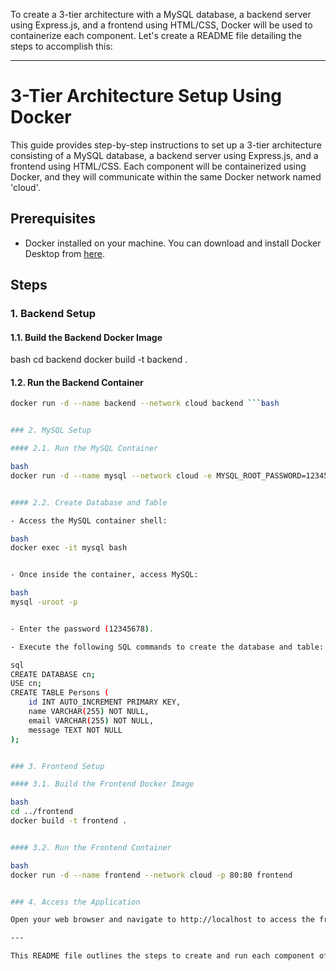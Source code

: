 To create a 3-tier architecture with a MySQL database, a backend server using Express.js, and a frontend using HTML/CSS, Docker will be used to containerize each component. Let's create a README file detailing the steps to accomplish this:

---

# 3-Tier Architecture Setup Using Docker

This guide provides step-by-step instructions to set up a 3-tier architecture consisting of a MySQL database, a backend server using Express.js, and a frontend using HTML/CSS. Each component will be containerized using Docker, and they will communicate within the same Docker network named 'cloud'.

## Prerequisites

- Docker installed on your machine. You can download and install Docker Desktop from [here](https://www.docker.com/products/docker-desktop).

## Steps

### 1. Backend Setup

#### 1.1. Build the Backend Docker Image

bash
cd backend
docker build -t backend .


#### 1.2. Run the Backend Container

```bash
docker run -d --name backend --network cloud backend ```bash


### 2. MySQL Setup

#### 2.1. Run the MySQL Container

bash
docker run -d --name mysql --network cloud -e MYSQL_ROOT_PASSWORD=12345678 mysql:latest


#### 2.2. Create Database and Table

- Access the MySQL container shell:

bash
docker exec -it mysql bash


- Once inside the container, access MySQL:

bash
mysql -uroot -p


- Enter the password (12345678).

- Execute the following SQL commands to create the database and table:

sql
CREATE DATABASE cn;
USE cn;
CREATE TABLE Persons (
    id INT AUTO_INCREMENT PRIMARY KEY,
    name VARCHAR(255) NOT NULL,
    email VARCHAR(255) NOT NULL,
    message TEXT NOT NULL
);


### 3. Frontend Setup

#### 3.1. Build the Frontend Docker Image

bash
cd ../frontend
docker build -t frontend .


#### 3.2. Run the Frontend Container

bash
docker run -d --name frontend --network cloud -p 80:80 frontend


### 4. Access the Application

Open your web browser and navigate to http://localhost to access the frontend. You can submit the form, and the data will be stored in the MySQL database via the backend.

---

This README file outlines the steps to create and run each component of the 3-tier architecture using Docker containers. Let me know if you need further assistance!
